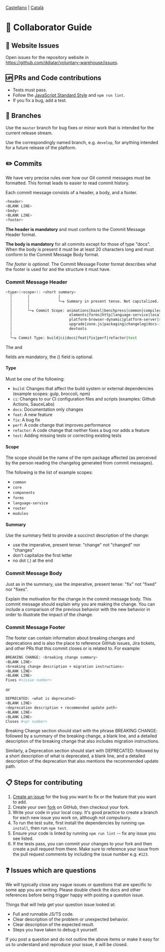 [Castellano](./docs/Collaboration-Guide_es.md) | [Català](./docs/Collaboration-Guide_ca.md)

# 🤝 Collaborator Guide

## 👀 Website Issues

Open issues for the repository website in https://github.com/ddialar/voluntary-warehouse/issues.

## 🆙 PRs and Code contributions

- Tests must pass.
- Follow the [JavaScript Standard Style](http://standardjs.com/) and `npm run lint`.
- If you fix a bug, add a test.

## 🔀 Branches

Use the `master` branch for bug fixes or minor work that is intended for the
current release stream.

Use the correspondingly named branch, e.g. `develop`, for anything intended for
a future release of the platform.

## ✏️ Commits

We have very precise rules over how our Git commit messages must be formatted. This format leads to easier to read commit history.

Each commit message consists of a header, a body, and a footer.

```sh
<header>
<BLANK LINE>
<body>
<BLANK LINE>
<footer>
```

**The header is mandatory** and must conform to the Commit Message Header format.

**The body is mandatory** for all commits except for those of type "docs". When the body is present it must be at least 20 characters long and must conform to the Commit Message Body format.

_The footer is optional_. The Commit Message Footer format describes what the footer is used for and the structure it must have.

### Commit Message Header

```sh
<type>(<scope>): <short summary>
  │       │             │
  │       │             └─⫸ Summary in present tense. Not capitalized. No period at the end.
  │       │
  │       └─⫸ Commit Scope: animations|bazel|benchpress|common|compiler|compiler-cli|core|
  │                          elements|forms|http|language-service|localize|platform-browser|
  │                          platform-browser-dynamic|platform-server|router|service-worker|
  │                          upgrade|zone.js|packaging|changelog|docs-infra|migrations|
  │                          devtools
  │
  └─⫸ Commit Type: build|ci|docs|feat|fix|perf|refactor|test
```

The <type> and <summary> fields are mandatory, the (<scope>) field is optional.

#### Type

Must be one of the following:

- `build`: Changes that affect the build system or external dependencies (example scopes: gulp, broccoli, npm)
- `ci`: Changes to our CI configuration files and scripts (examples: Github Actions, SauceLabs)
- `docs`: Documentation only changes
- `feat`: A new feature
- `fix`: A bug fix
- `perf`: A code change that improves performance
- `refactor`: A code change that neither fixes a bug nor adds a feature
- `test`: Adding missing tests or correcting existing tests

#### Scope

The scope should be the name of the npm package affected (as perceived by the person reading the changelog generated from commit messages).

The following is the list of example scopes:

- `common`
- `core`
- `components`
- `forms`
- `language-service`
- `router`
- `modules`

#### Summary

Use the summary field to provide a succinct description of the change:

- use the imperative, present tense: "change" not "changed" nor "changes"
- don't capitalize the first letter
- no dot (.) at the end

### Commit Message Body

Just as in the summary, use the imperative, present tense: "fix" not "fixed" nor "fixes".

Explain the motivation for the change in the commit message body. This commit message should explain why you are making the change. You can include a comparison of the previous behavior with the new behavior in order to illustrate the impact of the change.

### Commit Message Footer

The footer can contain information about breaking changes and deprecations and is also the place to reference GitHub issues, Jira tickets, and other PRs that this commit closes or is related to. For example:

```sh
BREAKING CHANGE: <breaking change summary>
<BLANK LINE>
<breaking change description + migration instructions>
<BLANK LINE>
<BLANK LINE>
Fixes #<issue number>
```

or

```sh
DEPRECATED: <what is deprecated>
<BLANK LINE>
<deprecation description + recommended update path>
<BLANK LINE>
<BLANK LINE>
Closes #<pr number>
```

Breaking Change section should start with the phrase BREAKING CHANGE: followed by a summary of the breaking change, a blank line, and a detailed description of the breaking change that also includes migration instructions.

Similarly, a Deprecation section should start with DEPRECATED: followed by a short description of what is deprecated, a blank line, and a detailed description of the deprecation that also mentions the recommended update path.

## 📋 Steps for contributing

1. [Create an issue](https://github.com/ddialar/voluntary-warehouse/issues/new) for the
   bug you want to fix or the feature that you want to add.
2. Create your own [fork](https://github.com/ddialar/voluntary-warehouse) on GitHub, then
   checkout your fork.
3. Write your code in your local copy. It's good practice to create a branch for
   each new issue you work on, although not compulsory.
4. To run the test suite, first install the dependencies by running `npm install`,
   then run `npm test`.
5. Ensure your code is linted by running `npm run lint` -- fix any issue you
   see listed.
6. If the tests pass, you can commit your changes to your fork and then create
   a pull request from there. Make sure to reference your issue from the pull
   request comments by including the issue number e.g. `#123`.

## ❓ Issues which are questions

We will typically close any vague issues or questions that are specific to some
app you are writing. Please double check the docs and other references before
being trigger happy with posting a question issue.

Things that will help get your question issue looked at:

- Full and runnable JS/TS code.
- Clear description of the problem or unexpected behavior.
- Clear description of the expected result.
- Steps you have taken to debug it yourself.

If you post a question and do not outline the above items or make it easy for
us to understand and reproduce your issue, it will be closed.
